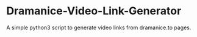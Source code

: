 # Dramanice-Video-Link-Generator
A simple python3 script to generate video links from dramanice.to pages.
